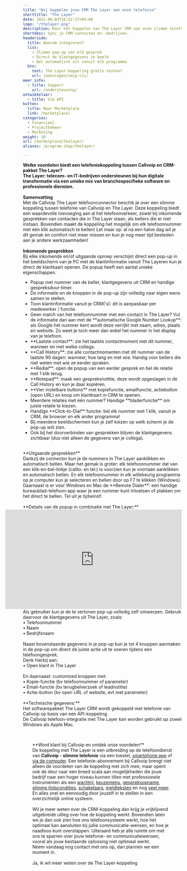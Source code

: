 ```yaml
---
title: "Wij koppelen jouw CRM The Layer aan onze telefonie"
shorttitle: "The Layer"
date: 2021-06-03T16:52:17+05:00
logo: "/thelayer.png"
description: Door het koppelen van The Layer CRM aan onze slimme telefonie werk je een stuk efficienter.
shortdesc: Sync je CRM-contacten en -bedrijven.
headerside:
  title: Waarom integreren?
  list:
    - Slimme pop-up van elk gesprek
    - Direct de klantgegevens in beeld
    - Bel automatisch uit vanuit elk programma
  btn:
    text: The Layer-koppeling gratis testen?
    url: /aanvragen/voip-cti/
meer_info:
  - title: Support
    url: /ondersteuning/
ontwikkelaar:
  - title: Via API
button:
  title: Naar Marketplace
  link: /marketplace/
categories:
  - Financieel
  - Projectbeheer
  - Marketing
weight: 10
url: /marketplace/thelayer/
aliases: /program-shop/thelayer/

---
```


**Welke voordelen biedt een telefoniekoppeling tussen Callvoip en CRM-pakket The Layer?**<br>
**The Layer: telecom- en IT-bedrijven ondersteunen bij hun digitale transformatie via een unieke mix van branchespecifieke software en professionele diensten.**<br>
<br>
**Samenvatting**<br>
Met de Callvoip The Layer telefoonconnector beschik je over een slimme koppeling tussen telefonie van Callvoip en The Layer. Deze koppeling biedt een waardevolle toevoeging aan al het telefoonverkeer, zowel bij inkomende gesprekken van contacten die in The Layer staan, als bellers die er niet instaan. Bovendien maakt de koppeling het mogelijk om elk telefoonnummer met één klik automatisch te bellen! Let maar op: al na een halve dag wil je dit gemak en comfort niet meer missen en kun je nog meer tijd besteden aan je andere werkzaamheden!<br>
<br>
**Inkomende gesprekken**<br>
Bij elke inkomende en/of uitgaande oproep verschijnt direct een pop-up in het beeldscherm van je PC met de klantinformatie vanuit The Layeren kun je direct de klantkaart openen. De popup heeft een aantal unieke eigenschappen. <br>
<div class="usp-list">
<ul>
<li>Popup met nummer van de beller, klantgegevens uit CRM en handige gespreksduur-timer.</li>
<li>De informatie en de knoppen in de pop-up zijn volledig naar eigen wens samen te stellen.</li>
<li>Toon klantinformatie vanuit je CRM('s): dit is aanpasbaar per medewerker / functie. </li>
<li>Geen match van het telefoonnummer met een contact in The Layer? Vul de informatie dan aan met de **automatische Google Number Lookup**: als Google het nummer kent wordt deze verrijkt met naam, adres, plaats en website. Zo weet je toch meer dan enkel het nummer in het display van je telefoon.</li>
<li>**Laatste contact**: zie het laatste contactmoment met dit nummer, wanneer en met welke collega.</li>
<li>**Call History**: zie alle contactmomenten met dit nummer van de laatste 90 dagen: wanneer, hoe lang en met wie. Handig voor bellers die niet weten met wie ze eerder spraken.</li>
<li>**Redial**: open de popup van een eerder gesprek en bel de relatie met 1 klik terug.</li>
<li>**Notepad**: maak een gespreksnotitie, deze wordt opgeslagen in de Call History en kun je daar kopiëren.</li>
<li>**Vier instelbare buttons** met kopiefunctie, emailfunctie, actiebutton (open URL) en knop om klantkaart in CRM te openen.</li>
<li>Meerdere relaties met één nummer? Handige **bladerfunctie** om juiste relatie te kiezen. </li>
<li>Handige **Click-to-Dial** functie: bel elk nummer met 1 klik, vanuit je CRM, de browser en elk ander programma!</li>
<li>Bij meerdere beeldschermen kun je zelf kiezen op welk scherm je de pop-up wilt zien.</li>
<li>Ook bij het doorverbinden van gesprekken blijven de klantgegevens zichtbaar (dus niet alleen de gegevens van je collega).</li>
</ul>
</div>
<br>
**Uitgaande gesprekken**<br>
Dankzij de connector kun je de nummers in The Layer aanklikken en automatisch bellen. Maar het gemak is groter: elk telefoonnummer dat van een klik-en-bel-linkje (callto: en tel:) is voorzien kun je voortaan aanklikken en automatisch bellen. En elk telefoonnummer in elk willekeurig programma op je computer kun je selecteren en bellen door op F7 te klikken (Windows). <br>
Daarnaast is er voor Windows en Mac de **Remote Dialer**: een handige bureaublad-telefoon-app waar je een nummer kunt intoetsen of plakken om het direct te bellen. Tel uit je tijdwinst! <br>
<br>
**Details van de popup in combinatie met The Layer:**<br>
<iframe style="float:right;" width="560" height="315" src="https://www.youtube.com/embed/FnfKlULG3SA?si=JafrxumUWbQZJ4gb&rel=0" title="YouTube video player" frameborder="0" allow="accelerometer; autoplay; clipboard-write; encrypted-media; gyroscope; picture-in-picture; web-share" referrerpolicy="strict-origin-when-cross-origin" allowfullscreen></iframe>
Als gebruiker kun je de te vertonen pop-up volledig zelf ontwerpen. Gebruik daarvoor de klantgegevens uit The Layer, zoals: <br>
• Telefoonnummer<br>
• Naam<br>
• Bedrijfsnaam<br>
<br>
Naast bovenstaande gegevens in je pop-up kun je tot 4 knoppen aanmaken in de pop-up om direct de juiste actie uit te voeren tijdens een telefoongesprek. <br>
Denk hierbij aan:<br>
• Open klant in The Layer<br>
<br>
En daarnaast: customized knoppen met: <br>
• Kopie-functie (bv telefoonnummer of parameter)<br>
• Email-functie (bv terugbelverzoek of leadnotitie)<br>
• Actie-button (bv open URL of website, evt met parameter) <br>
<br>
**Technische gegevens:**<br>
Het softwarepakket The Layer CRM wordt gekoppeld met telefonie van Callvoip op basis van een API-koppeling.<br>
De Callvoip telefoon-integratie met The Layer kan worden gebruikt op zowel Windows als Apple Mac.<br>
<br><div class="bg-grey-lightest border border-grey-lightest" style="padding:30px;">
**Word klant bij Callvoip en ontdek onze voordelen**<br>
De koppeling met The Layer is een uitbreiding op de telefoondienst van <b>Callvoip - slimme telefonie</b> via een toestel, <a href="https://www.callvoip.nl/telefonie/vastmobiel/" target="_blank">smartphone app</a> of <a href="https://www.callvoip.nl/telefonie/bellenmetpc/" target="_blank">via de computer</a>. Een telefonie-abonnement bij Callvoip brengt niet alleen de voordelen van de koppeling met zich mee, maar opent ook de deur naar een breed scala aan mogelijkheden die jouw bedrijf naar een hoger niveau kunnen tillen met professionele instrumenten  als een <a href="https://www.callvoip.nl/telefonie/functionaliteiten/wachtrij/" target="_blank">wachtrij</a>, <a href="https://www.callvoip.nl/telefonie/functionaliteiten/keuzemenu-ivr/" target="_blank">
keuzemenu</a>, <a href="https://www.callvoip.nl/telefonie/functionaliteiten/gespreksopname/" target="_blank">gespreksopname</a>, <a href="https://www.callvoip.nl/telefonie/functionaliteiten/tijdsconditie/" target="_blank">slimme tijdscondities</a>, <a href="https://www.callvoip.nl/telefonie/functionaliteiten/omleiding-flow-control/" target="_blank">schakelaars</a>, <a href="https://www.callvoip.nl/telefonie/functionaliteiten/meldtekst/" target="_blank">meldteksten</a> en nog <a href="https://www.callvoip.nl/telefonie/functionaliteiten/" target="_blank">veel meer</a>. En alles snel en eenvoudig door jouzelf in te stellen in een overzichtelijk online systeem. 
<br><br>
Wil je meer weten over de CRM-koppeling dan krijg je vrijblijvend uitgebreide uitleg over hoe de koppeling werkt.
Bovendien laten we je dan ook zien hoe ons telefoonsysteem werkt, hoe het optimaal kan aansluiten bij jullie communicatie-wensen, en hoe je naadloos kunt overstappen.
Uiteraard heb je alle ruimte om met ons te sparren over jouw telefonie- en communicatiewensen, vooral als jouw bestaande oplossing niet optimaal werkt.<br>
Neem vandaag nog contact met ons op, dan plannen we een moment in.<br>
<br><a onclick="dialog.show();" class="button" style="cursor: pointer;">Ja, ik wil meer weten over de The Layer-koppeling</a></div>
